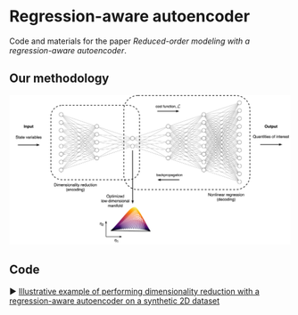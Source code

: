 # Regression-aware autoencoder

Code and materials for the paper *Reduced-order modeling with a regression-aware autoencoder*.

## Our methodology
![Screenshot](figures/autoencoder-scheme.png)

## Code

► [Illustrative example of performing dimensionality reduction with a regression-aware autoencoder on a synthetic 2D dataset](code/illustrative-example-on-a-synthetic-2D-dataset.ipynb)

